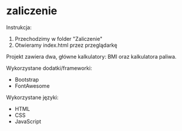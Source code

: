 # zaliczenie

Instrukcja:
1. Przechodzimy w folder "Zaliczenie"
2. Otwieramy index.html przez przeglądarkę

Projekt zawiera dwa, główne kalkulatory: BMI oraz kalkulatora paliwa.

Wykorzystane dodatki/frameworki:
- Bootstrap
- FontAwesome

Wykorzystane języki:
- HTML
- CSS
- JavaScript
